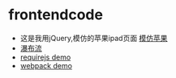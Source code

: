 # frontendcode
* 这是我用jQuery,模仿的苹果ipad页面 [模仿苹果](https://chenyuhero.github.io/frontendcode/lunbo/fakeapple.html)
* [瀑布流](https://chenyuhero.github.io/frontendcode/waterfull/waterfull.html)
* [requirejs demo](https://chenyuhero.github.io/frontendcode/test-rjs/requiredemo.html)
* [webpack demo](https://chenyuhero.github.io/frontendcode/justfor-test/test-webpack/demo1/webpacktest.html)
